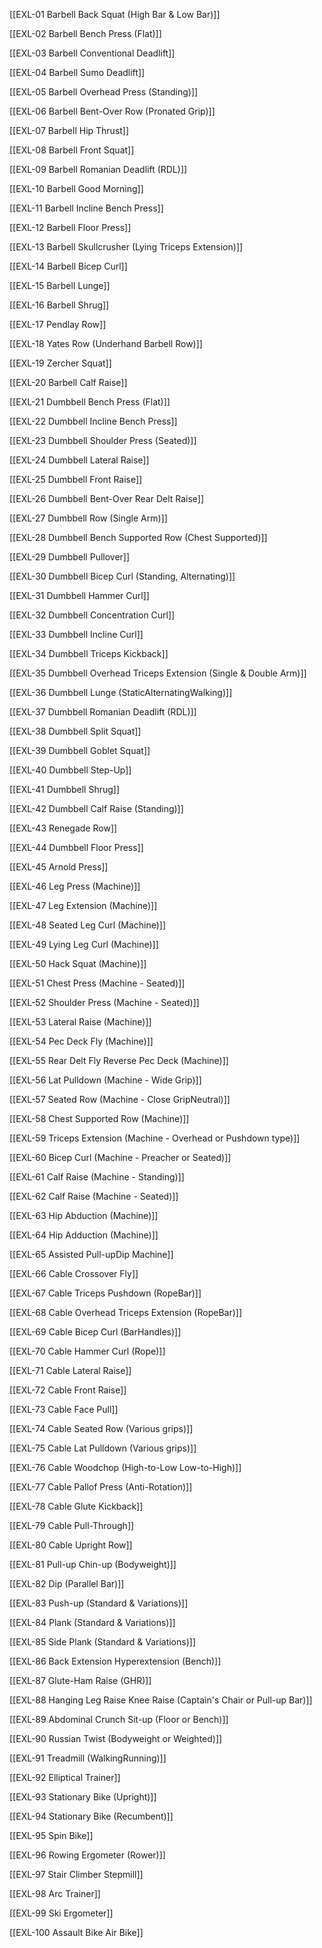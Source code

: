 
[[EXL-01 Barbell Back Squat (High Bar & Low Bar)]]

[[EXL-02 Barbell Bench Press (Flat)]]

[[EXL-03 Barbell Conventional Deadlift]]

[[EXL-04 Barbell Sumo Deadlift]]

[[EXL-05 Barbell Overhead Press (Standing)]]

[[EXL-06 Barbell Bent-Over Row (Pronated Grip)]]

[[EXL-07 Barbell Hip Thrust]]

[[EXL-08 Barbell Front Squat]]

[[EXL-09 Barbell Romanian Deadlift (RDL)]]

[[EXL-10 Barbell Good Morning]]

[[EXL-11 Barbell Incline Bench Press]]

[[EXL-12 Barbell Floor Press]]

[[EXL-13 Barbell Skullcrusher (Lying Triceps Extension)]]

[[EXL-14 Barbell Bicep Curl]] 

[[EXL-15 Barbell Lunge]]

[[EXL-16 Barbell Shrug]]

[[EXL-17 Pendlay Row]]

[[EXL-18 Yates Row (Underhand Barbell Row)]]

[[EXL-19 Zercher Squat]]

[[EXL-20 Barbell Calf Raise]]

[[EXL-21 Dumbbell Bench Press (Flat)]]

[[EXL-22 Dumbbell Incline Bench Press]]

[[EXL-23 Dumbbell Shoulder Press (Seated)]]

[[EXL-24 Dumbbell Lateral Raise]]

[[EXL-25 Dumbbell Front Raise]]

[[EXL-26 Dumbbell Bent-Over Rear Delt Raise]]

[[EXL-27 Dumbbell Row (Single Arm)]]

[[EXL-28 Dumbbell Bench Supported Row (Chest Supported)]]

[[EXL-29 Dumbbell Pullover]]

[[EXL-30 Dumbbell Bicep Curl (Standing, Alternating)]]

[[EXL-31 Dumbbell Hammer Curl]]

[[EXL-32 Dumbbell Concentration Curl]]

[[EXL-33 Dumbbell Incline Curl]]

[[EXL-34 Dumbbell Triceps Kickback]]

[[EXL-35 Dumbbell Overhead Triceps Extension (Single & Double Arm)]]

[[EXL-36 Dumbbell Lunge (StaticAlternatingWalking)]]

[[EXL-37 Dumbbell Romanian Deadlift (RDL)]]

[[EXL-38 Dumbbell Split Squat]]

[[EXL-39 Dumbbell Goblet Squat]]

[[EXL-40 Dumbbell Step-Up]]

[[EXL-41 Dumbbell Shrug]]

[[EXL-42 Dumbbell Calf Raise (Standing)]]

[[EXL-43 Renegade Row]]

[[EXL-44 Dumbbell Floor Press]]

[[EXL-45 Arnold Press]]

[[EXL-46 Leg Press (Machine)]]

[[EXL-47 Leg Extension (Machine)]]

[[EXL-48 Seated Leg Curl (Machine)]]

[[EXL-49 Lying Leg Curl (Machine)]]

[[EXL-50 Hack Squat (Machine)]]

[[EXL-51 Chest Press (Machine - Seated)]]

[[EXL-52 Shoulder Press (Machine - Seated)]]

[[EXL-53 Lateral Raise (Machine)]]

[[EXL-54 Pec Deck Fly (Machine)]]

[[EXL-55 Rear Delt Fly  Reverse Pec Deck (Machine)]]

[[EXL-56 Lat Pulldown (Machine - Wide Grip)]]

[[EXL-57 Seated Row (Machine - Close GripNeutral)]]

[[EXL-58 Chest Supported Row (Machine)]]

[[EXL-59 Triceps Extension (Machine - Overhead or Pushdown type)]]

[[EXL-60 Bicep Curl (Machine - Preacher or Seated)]]

[[EXL-61 Calf Raise (Machine - Standing)]]

[[EXL-62 Calf Raise (Machine - Seated)]]

[[EXL-63 Hip Abduction (Machine)]]

[[EXL-64 Hip Adduction (Machine)]]

[[EXL-65 Assisted Pull-upDip Machine]]

[[EXL-66 Cable Crossover  Fly]]

[[EXL-67 Cable Triceps Pushdown (RopeBar)]]

[[EXL-68 Cable Overhead Triceps Extension (RopeBar)]]

[[EXL-69 Cable Bicep Curl (BarHandles)]]

[[EXL-70 Cable Hammer Curl (Rope)]]

[[EXL-71 Cable Lateral Raise]]

[[EXL-72 Cable Front Raise]]

[[EXL-73 Cable Face Pull]]

[[EXL-74 Cable Seated Row (Various grips)]]

[[EXL-75 Cable Lat Pulldown (Various grips)]]

[[EXL-76 Cable Woodchop (High-to-Low  Low-to-High)]]

[[EXL-77 Cable Pallof Press (Anti-Rotation)]]

[[EXL-78 Cable Glute Kickback]]

[[EXL-79 Cable Pull-Through]]

[[EXL-80 Cable Upright Row]]

[[EXL-81 Pull-up  Chin-up (Bodyweight)]]

[[EXL-82 Dip (Parallel Bar)]]

[[EXL-83 Push-up (Standard & Variations)]]

[[EXL-84 Plank (Standard & Variations)]]

[[EXL-85 Side Plank (Standard & Variations)]]

[[EXL-86 Back Extension  Hyperextension (Bench)]]

[[EXL-87 Glute-Ham Raise (GHR)]]

[[EXL-88 Hanging Leg Raise  Knee Raise (Captain's Chair or Pull-up Bar)]]

[[EXL-89 Abdominal Crunch  Sit-up (Floor or Bench)]]

[[EXL-90 Russian Twist (Bodyweight or Weighted)]]

[[EXL-91 Treadmill (WalkingRunning)]]

[[EXL-92 Elliptical Trainer]]

[[EXL-93 Stationary Bike (Upright)]]

[[EXL-94 Stationary Bike (Recumbent)]]

[[EXL-95 Spin Bike]]

[[EXL-96 Rowing Ergometer (Rower)]]

[[EXL-97 Stair Climber  Stepmill]]

[[EXL-98 Arc Trainer]]

[[EXL-99 Ski Ergometer]]

[[EXL-100 Assault Bike  Air Bike]]